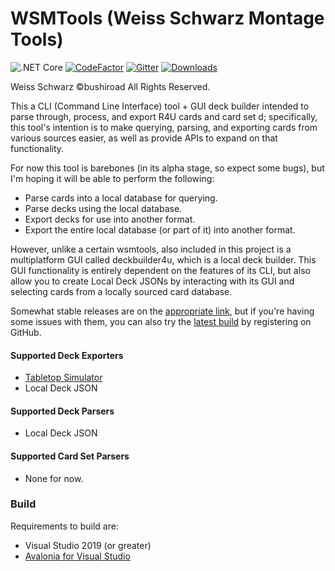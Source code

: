 WSMTools (Weiss Schwarz Montage Tools)
===========
![.NET Core](https://github.com/ronelm2000/r4utools/workflows/.NET%20Core/badge.svg)
[![CodeFactor](https://www.codefactor.io/repository/github/ronelm2000/r4utools/badge)](https://www.codefactor.io/repository/github/ronelm2000/)
[![Gitter](https://badges.gitter.im/wsmtools/community.svg)](https://gitter.im/wsmtools/community?utm_source=badge&utm_medium=badge&utm_campaign=pr-badge)
[![Downloads](https://img.shields.io/github/downloads/ronelm2000/r4utools/total.svg)](https://tooomm.github.io/github-release-stats/?username=ronelm2000&repository=r4utools)

Weiss Schwarz ©bushiroad All Rights Reserved.

This a CLI (Command Line Interface) tool + GUI deck builder intended to parse through, process, and export R4U cards and card set d; specifically, this tool's intention is to make querying, parsing, and exporting cards from various sources easier, as
well as provide APIs to expand on that functionality.

For now this tool is barebones (in its alpha stage, so expect some bugs), but I'm hoping it will be able to perform the following:
* Parse cards into a local database for querying.
* Parse decks using the local database.
* Export decks for use into another format.
* Export the entire local database (or part of it) into another format.

However, unlike a certain wsmtools, also included in this project is a multiplatform GUI called deckbuilder4u, which is a local deck builder. This GUI functionality is entirely dependent on the features of its CLI, but also allow you to create Local Deck JSONs by interacting with its GUI and selecting cards from a locally sourced card database.

Somewhat stable releases are on the [appropriate link](https://github.com/ronelm2000/r4utools/releases), but if you're having some issues with them, you can also try the [latest build](https://github.com/ronelm2000/r4utools/actions) by
registering on GitHub. 

#### Supported Deck Exporters ####
* [Tabletop Simulator](https://steamcommunity.com/sharedfiles/filedetails/?id=2173923861)
* Local Deck JSON

#### Supported Deck Parsers ####
* Local Deck JSON

#### Supported Card Set Parsers ####
* None for now.

### Build ###
Requirements to build are:
* Visual Studio 2019 (or greater)
* [Avalonia for Visual Studio](https://marketplace.visualstudio.com/items?itemName=AvaloniaTeam.AvaloniaforVisualStudio)